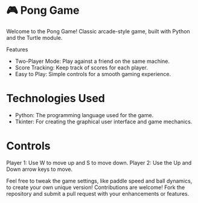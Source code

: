 # 🎮 Pong Game
Welcome to the Pong Game! Classic arcade-style game, built with Python and the Turtle module.

Features
- Two-Player Mode: Play against a friend on the same machine.
- Score Tracking: Keep track of scores for each player.
- Easy to Play: Simple controls for a smooth gaming experience.

# Technologies Used
- Python: The programming language used for the game.
- Tkinter: For creating the graphical user interface and game mechanics.

# Controls
Player 1: Use W to move up and S to move down.
Player 2: Use the Up and Down arrow keys to move.

Feel free to tweak the game settings, like paddle speed and ball dynamics, to create your own unique version!
Contributions are welcome! Fork the repository and submit a pull request with your enhancements or features.
